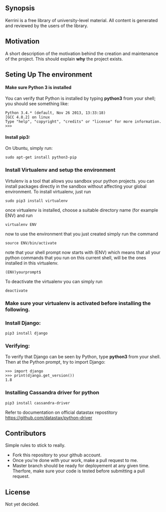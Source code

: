 ## Synopsis
Kerrini is a free library of university-level material. All content is generated and reviewed by the users of the library.

## Motivation

A short description of the motivation behind the creation and maintenance of the project. This should explain **why** the project exists.

## Seting Up The environment
#### Make sure Python 3 is installed
You can verify that Python is installed by typing **python3** from your shell; you should see something like:

    Python 3.4.* (default, Nov 26 2013, 13:33:18)
    [GCC 4.8.2] on linux
    Type "help", "copyright", "credits" or "license" for more information.
    >>>

#### Install pip3:
On Ubuntu, simply run:

    sudo apt-get install python3-pip


### Install Virtualenv and setup the environment

Virtulenv is a tool that allows you sandbox your python projects.
you can install packages directly in the sandbox without affecting your
global environment. To install virtualenv, just run

    sudo pip3 install virtualenv

once virtualenv is installed, choose a suitable directory name (for example ENV) and run

    virtualenv ENV

now to use the environment that you just created simply run the command

    source ENV/bin/activate

note that your shell prompt now starts with (ENV) which means that all your python commands that you
run on this current shell, will be the ones installed in this virtualenv.

    (ENV)yourprompt$



To deactivate the virtualenv you can simply run

    deactivate

### Make sure your virtualenv is activated before installing the following.

### Install Django:

    pip3 install django

### Verifying:

To verify that Django can be seen by Python, type **python3** from your shell. Then at the Python prompt, try to import Django:

    >>> import django
    >>> print(django.get_version())
    1.8


### Installing Cassandra driver for python

    pip3 install cassandra-driver

Refer to documentation on official datastax repostitory
https://github.com/datastax/python-driver

## Contributors

Simple rules to stick to really.
- Fork this repository to your github account.
- Once you're done with your work, make a pull request to me.
- Master branch should be ready for deployement at any given time. Therfore, make sure your code is tested before submitting a pull request.


## License

Not yet decided.

